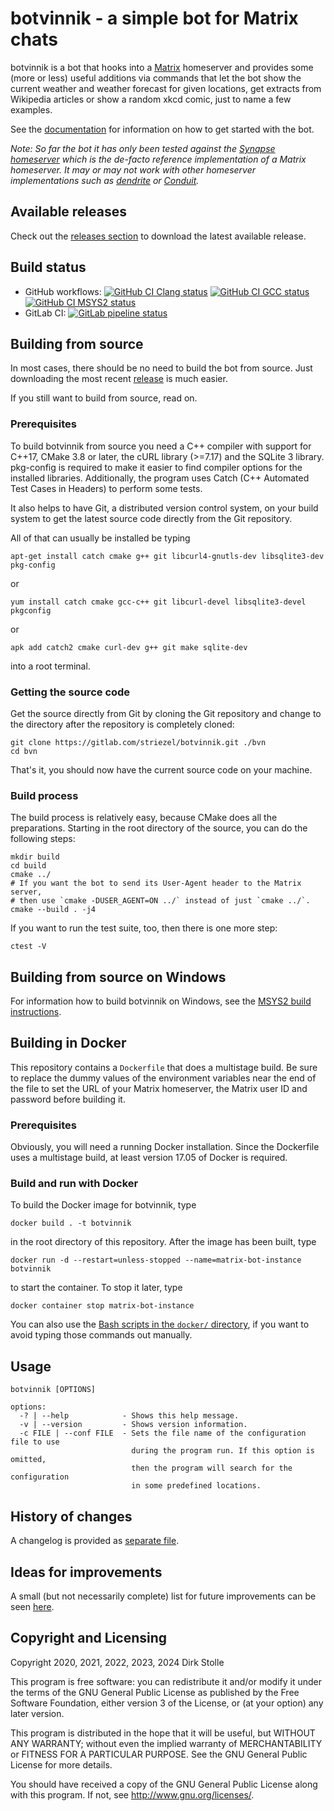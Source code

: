 # botvinnik - a simple bot for Matrix chats

botvinnik is a bot that hooks into a [Matrix](https://matrix.org/) homeserver
and provides some (more or less) useful additions via commands that let the bot
show the current weather and weather forecast for given locations, get extracts
from Wikipedia articles or show a random xkcd comic, just to name a few
examples.

See the [documentation](doc/getting-started.md) for information on how to
get started with the bot.

_Note: So far the bot it has only been tested against the
[Synapse homeserver](https://github.com/element-hq/synapse)
which is the de-facto reference implementation of a Matrix homeserver. It may or
may not work with other homeserver implementations such as
[dendrite](https://github.com/matrix-org/dendrite) or
[Conduit](https://conduit.rs/)._

## Available releases

Check out the [releases section](https://github.com/striezel/botvinnik/releases)
to download the latest available release.

## Build status

* GitHub workflows:
  [![GitHub CI Clang status](https://github.com/striezel/botvinnik/workflows/Clang/badge.svg)](https://github.com/striezel/botvinnik/actions)
  [![GitHub CI GCC status](https://github.com/striezel/botvinnik/workflows/GCC/badge.svg)](https://github.com/striezel/botvinnik/actions)
  [![GitHub CI MSYS2 status](https://github.com/striezel/botvinnik/workflows/MSYS2/badge.svg)](https://github.com/striezel/botvinnik/actions)
* GitLab CI:
[![GitLab pipeline status](https://gitlab.com/striezel/botvinnik/badges/master/pipeline.svg)](https://gitlab.com/striezel/botvinnik/)

## Building from source

In most cases, there should be no need to build the bot from source. Just
downloading the most recent [release](https://github.com/striezel/botvinnik/releases)
is much easier.

If you still want to build from source, read on.

### Prerequisites

To build botvinnik from source you need a C++ compiler with support for C++17,
CMake 3.8 or later, the cURL library (>=7.17) and the SQLite 3 library.
pkg-config is required to make it easier to find compiler options for the
installed libraries. Additionally, the program uses Catch (C++ Automated Test
Cases in Headers) to perform some tests.

It also helps to have Git, a distributed version control system, on your build
system to get the latest source code directly from the Git repository.

All of that can usually be installed be typing

    apt-get install catch cmake g++ git libcurl4-gnutls-dev libsqlite3-dev pkg-config

or

    yum install catch cmake gcc-c++ git libcurl-devel libsqlite3-devel pkgconfig

or

    apk add catch2 cmake curl-dev g++ git make sqlite-dev

into a root terminal.

### Getting the source code

Get the source directly from Git by cloning the Git repository and change to
the directory after the repository is completely cloned:

    git clone https://gitlab.com/striezel/botvinnik.git ./bvn
    cd bvn

That's it, you should now have the current source code on your machine.

### Build process

The build process is relatively easy, because CMake does all the preparations.
Starting in the root directory of the source, you can do the following steps:

    mkdir build
    cd build
    cmake ../
    # If you want the bot to send its User-Agent header to the Matrix server,
    # then use `cmake -DUSER_AGENT=ON ../` instead of just `cmake ../`.
    cmake --build . -j4

If you want to run the test suite, too, then there is one more step:

    ctest -V

## Building from source on Windows

For information how to build botvinnik on Windows, see the
[MSYS2 build instructions](./doc/msys2-build.md).

## Building in Docker

This repository contains a `Dockerfile` that does a multistage build.
Be sure to replace the dummy values of the environment variables near the end of
the file to set the URL of your Matrix homeserver, the Matrix user ID and
password before building it.

### Prerequisites

Obviously, you will need a running Docker installation. Since the Dockerfile
uses a multistage build, at least version 17.05 of Docker is required.

### Build and run with Docker

To build the Docker image for botvinnik, type

```shell
docker build . -t botvinnik
```

in the root directory of this repository. After the image has been built, type

```shell
docker run -d --restart=unless-stopped --name=matrix-bot-instance botvinnik
```

to start the container. To stop it later, type

```shell
docker container stop matrix-bot-instance
```

You can also use the [Bash scripts in the `docker/` directory](./docker/readme.md),
if you want to avoid typing those commands out manually.

## Usage

```
botvinnik [OPTIONS]

options:
  -? | --help            - Shows this help message.
  -v | --version         - Shows version information.
  -c FILE | --conf FILE  - Sets the file name of the configuration file to use
                           during the program run. If this option is omitted,
                           then the program will search for the configuration
                           in some predefined locations.
```

## History of changes

A changelog is provided as [separate file](./changelog.md).

## Ideas for improvements

A small (but not necessarily complete) list for future improvements can be seen
[here](possible-improvements.md).

## Copyright and Licensing

Copyright 2020, 2021, 2022, 2023, 2024  Dirk Stolle

This program is free software: you can redistribute it and/or modify
it under the terms of the GNU General Public License as published by
the Free Software Foundation, either version 3 of the License, or
(at your option) any later version.

This program is distributed in the hope that it will be useful,
but WITHOUT ANY WARRANTY; without even the implied warranty of
MERCHANTABILITY or FITNESS FOR A PARTICULAR PURPOSE.  See the
GNU General Public License for more details.

You should have received a copy of the GNU General Public License
along with this program.  If not, see <http://www.gnu.org/licenses/>.
